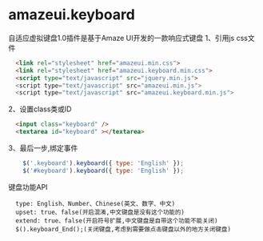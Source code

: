# amazeui.keyboard
自适应虚拟键盘1.0插件是基于Amaze UI开发的一款响应式键盘
1、引用js css文件
```HTML
  <link rel="stylesheet" href="amazeui.min.css">
  <link rel="stylesheet" href="amazeui.keyboard.min.css">
  <script type="text/javascript" src="jquery.min.js">
  <script type="text/javascript" src="amazeui.min.js">
  <script type="text/javascript" src="amazeui.keyboard.min.js">
```
2、设置class类或ID
```HTML
  <input class="keyboard" /> 
  <textarea id="keyboard" ></textarea>
```
3、最后一步,绑定事件
```javascript
    $('.keyboard').keyboard({ type: 'English' });
    $('#keyboard').keyboard({ type: 'English' });
```
键盘功能API
```
  type: English、Number、Chinese(英文、数字、中文)
  upset: true、false(开启混淆,中文键盘是没有这个功能的)
  extend: true、false(开启符号扩展,中文键盘是自带这个功能不能关闭)
  $().keyboard_End();(关闭键盘,考虑到需要做点击键盘以外的地方关闭键盘)
```
